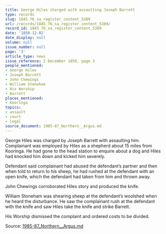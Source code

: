 ```yaml
---
title: George Hiles charged with assaulting Joseph Barrett
type: records
slug: 1845_76_sa_register_content_5389
url: /records/1845_76_sa_register_content_5389/
record_id: 1845_76_sa_register_content_5389
date: '1850-12-02'
date_display: null
volume: null
issue_number: null
page: '3'
article_type: news
issue_reference: 2 December 1850, page 3
people_mentioned:
- George Hiles
- Joseph Barrett
- John Chewings
- William Stoneham
- His Worship
- Barrett
places_mentioned:
- Kooringa
topics:
- assault
- court
- legal
source_document: 1985-87_Northern__Argus.md
---
```


George Hiles was charged by Joseph Barrett with assaulting him.  Complainant was employed by Hiles as a shepherd about 15 miles from Kooringa.  He had gone to the head station to enquire about a dog and Hiles had knocked him down and kicked him severely.

Defendant said complainant had abused the defendant’s partner and then when told to return to his sheep, he had rushed at the defendant with an open knife, which the defendant had taken from him and thrown away.

John Chewings corroborated Hiles story and produced the knife.

William Stoneham was shearing sheep at the defendant’s woolshed when he heard the disturbance.  He saw the complainant rush at the defendant with the knife and saw Hiles take the knife and strike Barrett.

His Worship dismissed the complaint and ordered costs to be divided.

Source: [1985-87_Northern__Argus.md](/downloads/markdown/1985-87_Northern__Argus.md)

